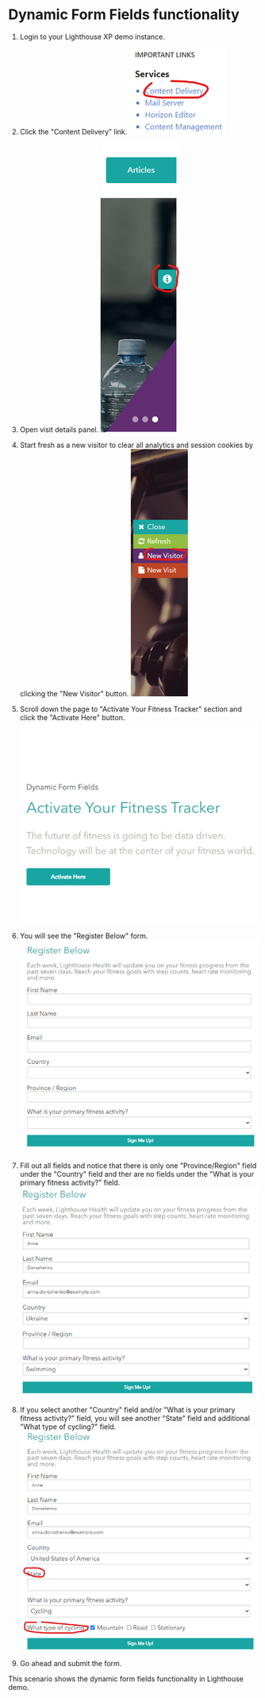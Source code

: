# Dynamic Form Fields functionality

1. Login to your Lighthouse XP demo instance.
2. Click the "Content Delivery" link.
![](./media/image1.png)

3. Open visit details panel.
![](./media/image2.png)

4. Start fresh as a new visitor to clear all analytics and session cookies by clicking the "New Visitor" button.
![](./media/image3.png)

5. Scroll down the page to "Activate Your Fitness Tracker" section and click the "Activate Here" button.
![](./media/image4.png)

6. You will see the "Register Below" form.
![](./media/image5.png)

7. Fill out all fields and notice that there is only one "Province/Region" field under the "Country" field and ther are no fields under the "What is your primary fitness activity?" field.
![](./media/image6.png)

8. If you select another "Country" field and/or "What is your primary fitness activity?" field, you will see another "State" field and additional "What type of cycling?" field.
![](./media/image7.png)

9. Go ahead and submit the form.

This scenario shows the dynamic form fields functionality in Lighthouse demo.